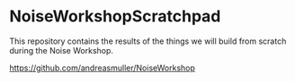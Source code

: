 # NoiseWorkshopScratchpad

This repository contains the results of the things we will build from scratch during the Noise Workshop.

https://github.com/andreasmuller/NoiseWorkshop
